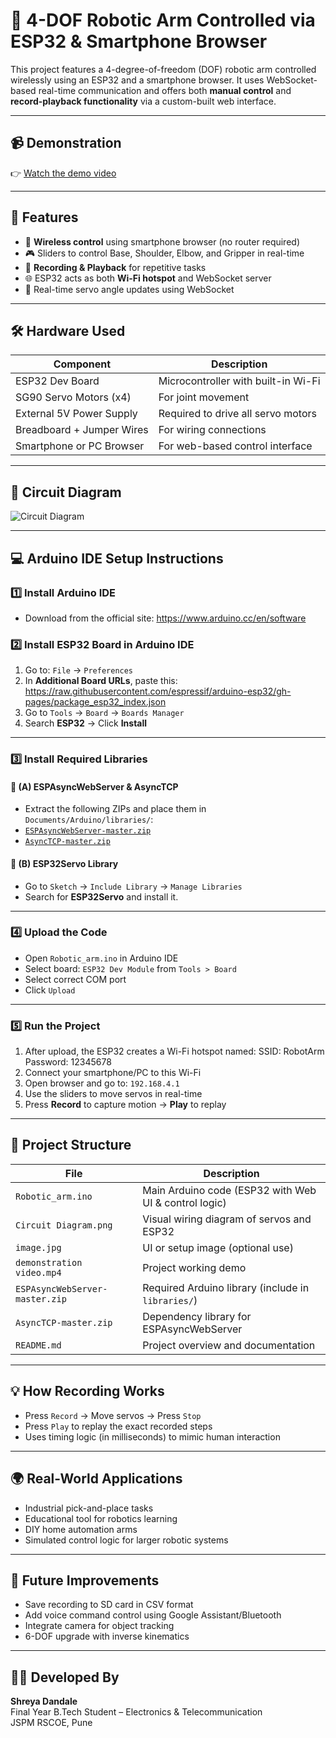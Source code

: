 # 🤖 4-DOF Robotic Arm Controlled via ESP32 & Smartphone Browser

This project features a 4-degree-of-freedom (DOF) robotic arm controlled wirelessly using an ESP32 and a smartphone browser. It uses WebSocket-based real-time communication and offers both **manual control** and **record-playback functionality** via a custom-built web interface.

---

## 📹 Demonstration
👉 [Watch the demo video](demonstration%20video.mp4)

---

## 🔧 Features
- 📱 **Wireless control** using smartphone browser (no router required)
- 🎮 Sliders to control Base, Shoulder, Elbow, and Gripper in real-time
- 💾 **Recording & Playback** for repetitive tasks
- 🌐 ESP32 acts as both **Wi-Fi hotspot** and WebSocket server
- 📡 Real-time servo angle updates using WebSocket

---

## 🛠️ Hardware Used
| Component                  | Description                              |
|---------------------------|------------------------------------------|
| ESP32 Dev Board           | Microcontroller with built-in Wi-Fi      |
| SG90 Servo Motors (x4)    | For joint movement                       |
| External 5V Power Supply  | Required to drive all servo motors       |
| Breadboard + Jumper Wires | For wiring connections                   |
| Smartphone or PC Browser  | For web-based control interface          |

---

## 🔌 Circuit Diagram

![Circuit Diagram](Circuit%20Diagram.png)

---

## 💻 Arduino IDE Setup Instructions

### 1️⃣ Install Arduino IDE
- Download from the official site: https://www.arduino.cc/en/software

### 2️⃣ Install ESP32 Board in Arduino IDE
1. Go to: `File` → `Preferences`
2. In **Additional Board URLs**, paste this:  
https://raw.githubusercontent.com/espressif/arduino-esp32/gh-pages/package_esp32_index.json
3. Go to `Tools` → `Board` → `Boards Manager`
4. Search **ESP32** → Click **Install**

---

### 3️⃣ Install Required Libraries

#### 🔹 (A) ESPAsyncWebServer & AsyncTCP
- Extract the following ZIPs and place them in `Documents/Arduino/libraries/`:
- [`ESPAsyncWebServer-master.zip`](ESPAsyncWebServer-master.zip)
- [`AsyncTCP-master.zip`](AsyncTCP-master.zip)

#### 🔹 (B) ESP32Servo Library
- Go to `Sketch` → `Include Library` → `Manage Libraries`
- Search for **ESP32Servo** and install it.

---

### 4️⃣ Upload the Code
- Open `Robotic_arm.ino` in Arduino IDE
- Select board: `ESP32 Dev Module` from `Tools > Board`
- Select correct COM port
- Click `Upload`

---

### 5️⃣ Run the Project

1. After upload, the ESP32 creates a Wi-Fi hotspot named:
SSID: RobotArm
Password: 12345678
2. Connect your smartphone/PC to this Wi-Fi
3. Open browser and go to: `192.168.4.1`
4. Use the sliders to move servos in real-time
5. Press **Record** to capture motion → **Play** to replay

---

## 📁 Project Structure

| File                            | Description                                           |
|--------------------------------|-------------------------------------------------------|
| `Robotic_arm.ino`              | Main Arduino code (ESP32 with Web UI & control logic) |
| `Circuit Diagram.png`          | Visual wiring diagram of servos and ESP32             |
| `image.jpg`                    | UI or setup image (optional use)                      |
| `demonstration video.mp4`      | Project working demo                                  |
| `ESPAsyncWebServer-master.zip` | Required Arduino library (include in `libraries/`)    |
| `AsyncTCP-master.zip`          | Dependency library for ESPAsyncWebServer              |
| `README.md`                    | Project overview and documentation                    |

---

## 💡 How Recording Works

- Press `Record` → Move servos → Press `Stop`
- Press `Play` to replay the exact recorded steps
- Uses timing logic (in milliseconds) to mimic human interaction

---

## 🌍 Real-World Applications

- Industrial pick-and-place tasks
- Educational tool for robotics learning
- DIY home automation arms
- Simulated control logic for larger robotic systems

---

## 🚀 Future Improvements
- Save recording to SD card in CSV format
- Add voice command control using Google Assistant/Bluetooth
- Integrate camera for object tracking
- 6-DOF upgrade with inverse kinematics

---

## 👩‍💻 Developed By

**Shreya Dandale**  
Final Year B.Tech Student – Electronics & Telecommunication  
JSPM RSCOE, Pune
